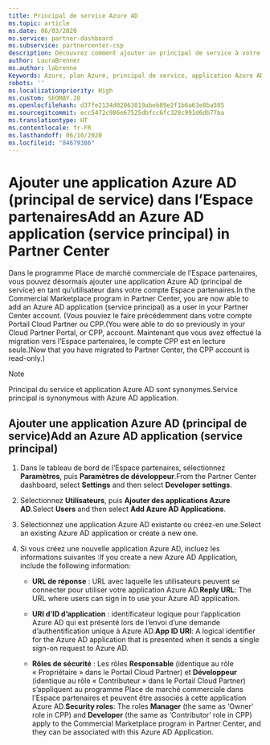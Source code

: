 ```yaml
---
title: Principal de service Azure AD
ms.topic: article
ms.date: 06/03/2020
ms.service: partner-dashboard
ms.subservice: partnercenter-csp
description: Découvrez comment ajouter un principal de service à votre locataire Azure AD. Cela revient à ajouter une application Azure AD (principal de service) dans l’Espace partenaires.
author: LauraBrenner
ms.author: labrenne
Keywords: Azure, plan Azure, principal de service, application Azure AD
robots: ''
ms.localizationpriority: High
ms.custom: SEOMAY.20
ms.openlocfilehash: d37fe2134d02063819abeb89e2f1b6a63e0ba505
ms.sourcegitcommit: ecc5472c986e67525dbfcc6fc328c991d6db77ba
ms.translationtype: HT
ms.contentlocale: fr-FR
ms.lasthandoff: 06/10/2020
ms.locfileid: "84679386"
---
```

# <a name="add-an-azure-ad-application-service-principal-in-partner-center"></a><span data-ttu-id="87da3-105">Ajouter une application Azure AD (principal de service) dans l’Espace partenaires</span><span class="sxs-lookup"><span data-stu-id="87da3-105">Add an Azure AD application (service principal) in Partner Center</span></span>

<span data-ttu-id="87da3-106">Dans le programme Place de marché commerciale de l’Espace partenaires, vous pouvez désormais ajouter une application Azure AD (principal de service) en tant qu’utilisateur dans votre compte Espace partenaires.</span><span class="sxs-lookup"><span data-stu-id="87da3-106">In the Commercial Marketplace program in Partner Center, you are now able to add an Azure AD application (service principal) as a user in your Partner Center account.</span></span> <span data-ttu-id="87da3-107">(Vous pouviez le faire précédemment dans votre compte Portail Cloud Partner ou CPP.</span><span class="sxs-lookup"><span data-stu-id="87da3-107">(You were able to do so previously in your Cloud Partner Portal, or CPP, account.</span></span> <span data-ttu-id="87da3-108">Maintenant que vous avez effectué la migration vers l’Espace partenaires, le compte CPP est en lecture seule.)</span><span class="sxs-lookup"><span data-stu-id="87da3-108">Now that you have migrated to Partner Center, the CPP account is read-only.)</span></span>
 
>[!Note] 
><span data-ttu-id="87da3-109">Principal du service et application Azure AD sont synonymes.</span><span class="sxs-lookup"><span data-stu-id="87da3-109">Service principal is synonymous with Azure AD application.</span></span>

## <a name="add-an-azure-ad-application-service-principal"></a><span data-ttu-id="87da3-110">Ajouter une application Azure AD (principal de service)</span><span class="sxs-lookup"><span data-stu-id="87da3-110">Add an Azure AD application (service principal)</span></span>

1. <span data-ttu-id="87da3-111">Dans le tableau de bord de l’Espace partenaires, sélectionnez **Paramètres**, puis **Paramètres de développeur**.</span><span class="sxs-lookup"><span data-stu-id="87da3-111">From the Partner Center dashboard, select **Settings** and then select **Developer settings**.</span></span>

2. <span data-ttu-id="87da3-112">Sélectionnez **Utilisateurs**, puis **Ajouter des applications Azure AD**.</span><span class="sxs-lookup"><span data-stu-id="87da3-112">Select **Users** and then select **Add Azure AD Applications**.</span></span>

3. <span data-ttu-id="87da3-113">Sélectionnez une application Azure AD existante ou créez-en une.</span><span class="sxs-lookup"><span data-stu-id="87da3-113">Select an existing Azure AD application or create a new one.</span></span>

4. <span data-ttu-id="87da3-114">Si vous créez une nouvelle application Azure AD, incluez les informations suivantes :</span><span class="sxs-lookup"><span data-stu-id="87da3-114">If you create a new Azure AD Application, include the following information:</span></span>  

   - <span data-ttu-id="87da3-115">**URL de réponse** : URL avec laquelle les utilisateurs peuvent se connecter pour utiliser votre application Azure AD.</span><span class="sxs-lookup"><span data-stu-id="87da3-115">**Reply URL**: The URL where users can sign in to use your Azure AD application.</span></span>

   - <span data-ttu-id="87da3-116">**URI d’ID d’application** : identificateur logique pour l’application Azure AD qui est présenté lors de l’envoi d’une demande d’authentification unique à Azure AD.</span><span class="sxs-lookup"><span data-stu-id="87da3-116">**App ID URI**: A logical identifier for the Azure AD application that is presented when it sends a single sign-on request to Azure AD.</span></span>

   - <span data-ttu-id="87da3-117">**Rôles de sécurité** : Les rôles **Responsable** (identique au rôle « Propriétaire » dans le Portail Cloud Partner) et **Développeur** (identique au rôle « Contributeur » dans le Portail Cloud Partner) s’appliquent au programme Place de marché commerciale dans l’Espace partenaires et peuvent être associés à cette application Azure AD.</span><span class="sxs-lookup"><span data-stu-id="87da3-117">**Security roles**: The roles **Manager** (the same as  ‘Owner’ role in CPP) and **Developer** (the same as ‘Contributor’ role in CPP) apply to the Commercial Marketplace program in Partner Center, and they can be associated with this Azure AD Application.</span></span>  
